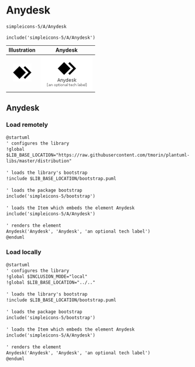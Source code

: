 # Anydesk


```text
simpleicons-5/A/Anydesk
```

```text
include('simpleicons-5/A/Anydesk')
```



| Illustration | Anydesk |
| :---: | :---: |
| ![illustration for Illustration](../../simpleicons-5/A/Anydesk.png) | ![illustration for Anydesk](../../simpleicons-5/A/Anydesk.Local.png) |




## Anydesk

### Load remotely
```plantuml
@startuml
' configures the library
!global $LIB_BASE_LOCATION="https://raw.githubusercontent.com/tmorin/plantuml-libs/master/distribution"

' loads the library's bootstrap
!include $LIB_BASE_LOCATION/bootstrap.puml

' loads the package bootstrap
include('simpleicons-5/bootstrap')

' loads the Item which embeds the element Anydesk
include('simpleicons-5/A/Anydesk')

' renders the element
Anydesk('Anydesk', 'Anydesk', 'an optional tech label')
@enduml
```

### Load locally
```plantuml
@startuml
' configures the library
!global $INCLUSION_MODE="local"
!global $LIB_BASE_LOCATION="../.."

' loads the library's bootstrap
!include $LIB_BASE_LOCATION/bootstrap.puml

' loads the package bootstrap
include('simpleicons-5/bootstrap')

' loads the Item which embeds the element Anydesk
include('simpleicons-5/A/Anydesk')

' renders the element
Anydesk('Anydesk', 'Anydesk', 'an optional tech label')
@enduml
```

